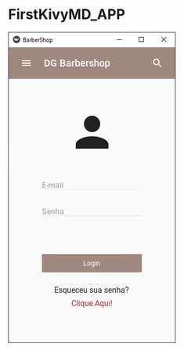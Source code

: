 # FirstKivyMD_APP

<img src="https://github.com/gothmate/FirstKivyMD_APP/blob/main/img/app.png?raw=true">
